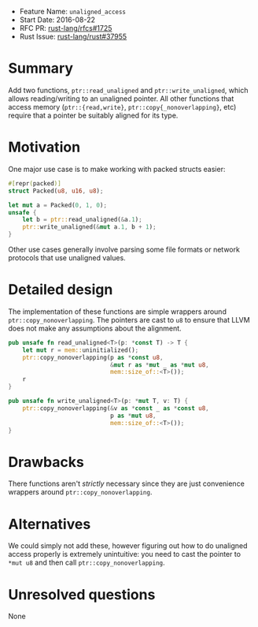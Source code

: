- Feature Name: `unaligned_access`
- Start Date: 2016-08-22
- RFC PR: [rust-lang/rfcs#1725](https://github.com/rust-lang/rfcs/pull/1725)
- Rust Issue: [rust-lang/rust#37955](https://github.com/rust-lang/rust/issues/37955)

# Summary
[summary]: #summary

Add two functions, `ptr::read_unaligned` and `ptr::write_unaligned`, which allows reading/writing to an unaligned pointer. All other functions that access memory (`ptr::{read,write}`, `ptr::copy{_nonoverlapping}`, etc) require that a pointer be suitably aligned for its type.

# Motivation
[motivation]: #motivation

One major use case is to make working with packed structs easier:

```rust
#[repr(packed)]
struct Packed(u8, u16, u8);

let mut a = Packed(0, 1, 0);
unsafe {
    let b = ptr::read_unaligned(&a.1);
    ptr::write_unaligned(&mut a.1, b + 1);
}
```

Other use cases generally involve parsing some file formats or network protocols that use unaligned values.

# Detailed design
[design]: #detailed-design

The implementation of these functions are simple wrappers around `ptr::copy_nonoverlapping`. The pointers are cast to `u8` to ensure that LLVM does not make any assumptions about the alignment.

```rust
pub unsafe fn read_unaligned<T>(p: *const T) -> T {
    let mut r = mem::uninitialized();
    ptr::copy_nonoverlapping(p as *const u8,
                             &mut r as *mut _ as *mut u8,
                             mem::size_of::<T>());
    r
}

pub unsafe fn write_unaligned<T>(p: *mut T, v: T) {
    ptr::copy_nonoverlapping(&v as *const _ as *const u8,
                             p as *mut u8,
                             mem::size_of::<T>());
}
```

# Drawbacks
[drawbacks]: #drawbacks

There functions aren't *strictly* necessary since they are just convenience wrappers around `ptr::copy_nonoverlapping`.

# Alternatives
[alternatives]: #alternatives

We could simply not add these, however figuring out how to do unaligned access properly is extremely unintuitive: you need to cast the pointer to `*mut u8` and then call `ptr::copy_nonoverlapping`.

# Unresolved questions
[unresolved]: #unresolved-questions

None
